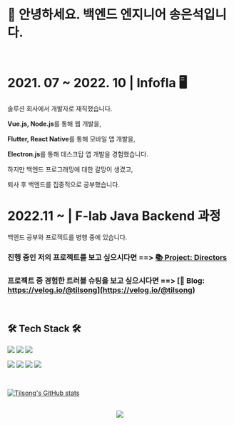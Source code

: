 # 👋 안녕하세요. 백엔드 엔지니어 송은석입니다.
<br>

# 2021. 07 ~ 2022. 10 | Infofla 🖥️

솔루션 회사에서 개발자로 재직했습니다.

<p> <strong>Vue.js, Node.js</strong>를 통해 웹 개발을, </p>
<p> <strong>Flutter, React Native</strong>를 통해 모바일 앱 개발을, </p>
<p> <strong>Electron.js</strong>를 통해 데스크탑 앱 개발을 경험했습니다. </p>

<p> 하지만 백엔드 프로그래밍에 대한 갈망이 생겼고, </p>
퇴사 후 백엔드를 집중적으로 공부했습니다.

# 2022.11 ~ | F-lab Java Backend 과정
백엔드 공부와 프로젝트를 병행 중에 있습니다.

### 진행 중인 저의 프로젝트를 보고 싶으시다면 ==> [📚 Project: Directors](https://github.com/f-lab-edu/directors)

### 프로젝트 중 경험한 트러블 슈팅을 보고 싶으시다면 ==> [📜 Blog: https://velog.io/@tilsong](https://velog.io/@tilsong)

<br>

## 🛠 Tech Stack 🛠

<img src="https://img.shields.io/badge/Java-red?style=flat-square&logo=Java&logoColor=white"/> <img src="https://img.shields.io/badge/spring-brightgreen?style=flat-square&logo=Spring&logoColor=white"/> <img src="https://img.shields.io/badge/Mysql-E6B91E?style=flat-square&logo=MySql&logoColor=white"/>
  
<img src="https://img.shields.io/badge/Javascript-ffb13b?style=flat-square&logo=Javascript&logoColor=white"/>  <img src="https://img.shields.io/badge/NodeJs-339933?style=flat-square&logo=NodeJs&logoColor=green"/> <img src="https://img.shields.io/badge/React-61DAFB?style=flat-square&logo=React&logoColor=white"/> <img src="https://img.shields.io/badge/Vue.js-black?style=flat-square&logo=Vue.js&logoColor=#4FC08D"/> 

<br>

[![Tilsong's GitHub stats](https://github-readme-stats.vercel.app/api?username=tilsong)](https://github.com/tilsong/github-readme-stats)


<br>
<div align="center">
	<a href="https://hits.seeyoufarm.com">
		<img src="https://hits.seeyoufarm.com/api/count/incr/badge.svg?url=https%3A%2F%2Fgithub.com%2Ftilsong&count_bg=%233D94C8&title_bg=%23555555&icon=&icon_color=%23E7E7E7&title=hits&edge_flat=false"/>
	</a>
</div>

